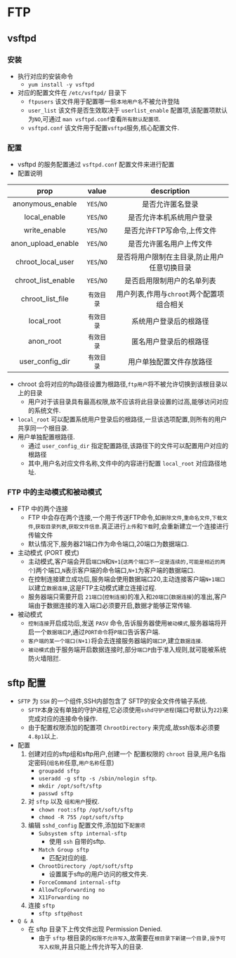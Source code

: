 # FTP
## vsftpd 
### 安装
* 执行对应的安装命令
    * `yum install -y vsftpd`
* 对应的配置文件在 `/etc/vsftpd/` 目录下
    * `ftpusers` 该文件用于配置哪一些`本地用户名`不被允许登陆
    * `user_list` 该文件是否生效取决于 `userlist_enable` 配置项,该配置项默认为`NO`,可通过 `man vsftpd.conf`查看`所有默认配置项`.
    * `vsftpd.conf` 该文件用于配置`vsftpd`服务,核心配置文件.
### 配置
* vsftpd 的服务配置通过 `vsftpd.conf` 配置文件来进行配置
* 配置说明

| prop               |  value        | description                              |
|:------------------:|:-------------:|:----------------------------------------:|
| anonymous_enable   | `YES`/`NO`    | 是否允许匿名登录                          |    
| local_enable       | `YES`/`NO`    | 是否允许本机系统用户登录                   |
| write_enable       | `YES`/`NO`    | 是否允许FTP写命令,上传文件                 |
| anon_upload_enable | `YES`/`NO`    | 是否允许匿名用户上传文件                   |
| chroot_local_user  | `YES`/`NO`    | 是否将用户限制在主目录,防止用户任意切换目录  | 
| chroot_list_enable | `YES`/`NO`    | 是否启用限制用户的名单列表                 |
| chroot_list_file   | `有效目录`     | 用户列表,作用与`chroot`两个配置项组合相关   |
| local_root         | `有效目录`     | 系统用户登录后的根路径                     |
| anon_root          | `有效目录`     | 匿名用户登录后的根路径                     |
| user_config_dir    | `有效目录`     | 用户单独配置文件存放路径                   |

*  chroot 会将对应的ftp路径设置为根路径,`ftp用户`将不被允许切换到该根目录以上的目录
    * 用户对于该目录具有最高权限,故不应该将此目录设置的过高,能够访问对应的系统文件.
* `local_root` 可以配置系统用户登录后的根路径,一旦该选项配置,则所有的用户共享同一个根目录.
* 用户单独配置根路径.
    * 通过 `user_config_dir` 指定配置路径,该路径下的文件可以配置用户对应的根路径
    * 其中,用户名对应文件名称,文件中的内容进行配置 `local_root` 对应路径地址.
### FTP 中的主动模式和被动模式
* FTP 中的两个连接
    * FTP 中会存在两个连接,一个用于传送FTP命令,如`删除文件`,`重命名文件`,`下载文件`,`获取目录列表`,`获取文件信息`.真正进行`上传`和`下载`时,会重新建立一个连接进行传输文件
    * 默认情况下,服务器21端口作为命令端口,20端口为数据端口.
* 主动模式 (PORT 模式)
    * 主动模式,客户端会开启`端口N`和`N+1`(`这两个端口不一定是连续的,可能是相近的两个`)两个端口,`N`表示客户端的命令端口,`N+1`为客户端的数据端口.
    * 在控制连接建立成功后,服务端会使用数据端口20,主动连接客户端`N+1端口`以建立`数据连接`,这是FTP主动模式建立连接过程.
    * 服务器端只需要开启 `21端口`(`控制连接`)的准入和`20端口`(`数据连接`)的准出,客户端由于数据连接的准入端口必须要开启,数据才能够正常传输.
* 被动模式
    * `控制连接`开启成功后,发送 `PASV` 命令,告诉服务器使用`被动模式`,服务器端将开启一个`数据端口P`,通过`PORT命令`将`P端口`告诉客户端.
    * `客户端的某一个端口(N+1)`将会去连接服务器端的`端口P`,建立`数据连接`.
    * `被动模式`由于服务端开启数据连接时,部分`端口P`由于准入规则,就可能被系统防火墙阻拦.
## sftp 配置 
* `SFTP` 为 `SSH` 的一个组件,SSH内部包含了 SFTP的安全文件传输子系统.
    * `SFTP`本身没有单独的守护进程,它必须使用`sshd守护进程`(端口号默认为`22`)来完成对应的连接命令操作.
    * 由于配置权限添加的配置项 `ChrootDirectory` 来完成,故ssh版本必须要`4.8p1`以上.
* 配置
    1. 创建对应的sftp组和sftp用户,创建一个 配置权限的 `chroot` 目录,用户名指定密码(`组名称`任意,`用户名称`任意)
        * `groupadd sftp`
        * `useradd -g sftp -s /sbin/nologin sftp`.
        * `mkdir /opt/soft/sftp`
        * `passwd sftp`
    2. 对 `sftp` 以及 `组和用户`授权.
        * `chown root:sftp /opt/soft/sftp`
        * `chmod -R 755 /opt/soft/sftp`
    3. 编辑 `sshd_config` 配置文件,添加如下`配置项`
        * `Subsystem sftp internal-sftp`
            * 使用 `ssh` 自带的sftp.
        * `Match Group sftp`
            * 匹配对应的组.
        * `ChrootDirectory /opt/soft/sftp` 
            * 设置属于sftp的用户访问的根文件夹.
        * `ForceCommand internal-sftp`
        * `AllowTcpForwarding no`
        * `X11Forwarding no`
    4. 连接 `sftp`
        * `sftp sftp@host`
* `Q & A`
    * 在 sftp 目录下上传文件出现 Permission Denied.
        * 由于 `sftp` 根目录的`权限不允许写入`,故需要在`根目录下新建一个目录,授予可写入权限`,并且只能上传允许写入的目录. 